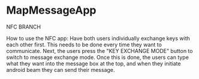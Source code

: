 # MapMessageApp
NFC BRANCH

How to use the NFC app:
Have both users individually exchange keys with each other first. This needs to be done every time they want to communicate.
Next, the users press the "KEY EXCHANGE MODE" button to switch to message exchange mode.
Once this is done, the users can type what they want into the message box at the top, and when they initiate android beam they can send their message.

